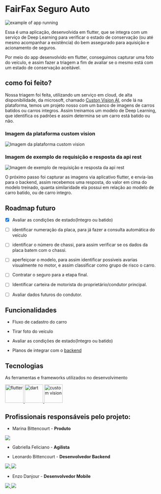 # FairFax Seguro Auto

![example of app running](https://media.giphy.com/media/c0N66cY9ESIy9oT0yx/giphy.gif)


Essa é uma aplicação, desenvolvida em flutter, que se integra com um serviço de Deep Learning para verificar o estado de conservação (ou até mesmo acompanhar a existência) do bem assegurado para aquisição e acionamento de seguros.

Por meio do app desenvolvido em flutter, conseguimos capturar uma foto do veículo, e assim fazer a triagem a fim de avaliar se o mesmo está com um estado de conservação aceitável.

## como foi feito?

Nossa triagem foi feita, utilizando um serviço em cloud, de alta disponibilidade, da microsoft, chamado [Custon Vision AI](https://www.customvision.ai/), onde lá na plataforma, temos um projeto nosso com um banco de imagens de carros batidos ou carros integros. 
Assim treinamos um modelo de Deep Learning, que identifica os padrões e assim determina se um carro está batido ou não.

### Imagem da plataforma custom vision
![Imagem da plataforma custom vision](https://user-images.githubusercontent.com/35856303/172084043-2de788d7-ac38-45b5-b4fb-db9c62cfcd4b.png)

### Imagem de exemplo de requisição e resposta da api rest
![Imagem de exemplo de requisição e resposta da api rest](https://user-images.githubusercontent.com/35856303/172085184-cc18f57f-907f-4a44-9f08-416ad1d0fcab.png)




O próximo passo foi capturar as imagens via aplicativo flutter, e envia-las para o backend, assim recebemos uma resposta, do valor em cima do modelo treinado, quanta similaridade ela possui em relação ao modelo de carro batido, ou de carro integro.

## Roadmap futuro
- [X] Avaliar as condições de estado(Integro ou batido)
- [ ] identificar numeração da placa, para já fazer a consulta automática do veículo
- [ ] identificar o número de chassi, para assim verificar se os dados da placa batem com o chassi.
- [ ] aperfeiçoar o modelo, para assim identificar possiveis avarias visualmente no motor, e assim classificar como grupo de risco o carro.
- [ ] Contratar o seguro para a etapa final.
- [ ] Identificar carteira de motorista do proprietário/condutor principal.
- [ ] Avaliar dados futuros do condutor.


## Funcionalidades

- Fluxo de cadastro do carro

- Tirar foto do veículo

- Avaliar as condições de estado(Integro ou batido)

- Planos de integrar com o [backend](https://github.com/FairFaxSeguros/fairfax-auto-seguro-API)

## Tecnologias

As ferramentas e frameworks utilizados no desenvolvimento

<a title="Flutter" href="https://flutter.dev/" target="_blank" rel="noreferrer"> 
    <img src="https://storage.googleapis.com/cms-storage-bucket/4fd0db61df0567c0f352.png" alt="flutter" width="60" height="60"/> 
</a>
<a title="dart" href="https://dart.dev/" target="_blank" rel="noreferrer"> 
    <img src="https://dart.dev/assets/shared/dart/icon/64.png" alt="dart" width="60" height="60"/> 
</a>
<a title="custom vison" href="https://www.customvision.ai/" target="_blank" rel="noreferrer"> 
    <img src="https://connectoricons-prod.azureedge.net/releases/v1.0.1481/1.0.1481.2460/cognitiveservicescustomvision/icon.png" alt="custom vision" width="60" height="60"/> 
</a>

## Profissionais responsáveis pelo projeto:

- Marina Bittencourt - **Produto**

<a href="https://www.linkedin.com/in/marinarosabittencourt/" target="_blank">
<img src="https://img.shields.io/badge/-LinkedIn-%230077B5?style=for-the-badge&logo=linkedin&logoColor=white" target="_blank">
</a>

- Gabriella Feliciano - **Agilista**

- Leonardo Bittencourt - **Desenvolvedor Backend**

<a href="https://github.com/leonardo-otero390" target="_blank">
<img src="https://img.shields.io/badge/GitHub-100000?style=for-the-badge&logo=github&logoColor=white" target="_blank"> 
<a href="www.linkedin.com/in/leonardo-otero390" target="_blank">
<img src="https://img.shields.io/badge/-LinkedIn-%230077B5?style=for-the-badge&logo=linkedin&logoColor=white" target="_blank">
</a>

- Enzo Danjour - **Desenvolvedor Mobile**

<a href="https://github.com/enzodanjour" target="_blank">
<img src="https://img.shields.io/badge/GitHub-100000?style=for-the-badge&logo=github&logoColor=white" target="_blank"> 
<a href="https://www.linkedin.com/in/enzo-danjour/" target="_blank">
<img src="https://img.shields.io/badge/-LinkedIn-%230077B5?style=for-the-badge&logo=linkedin&logoColor=white" target="_blank">
</a>
